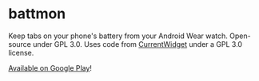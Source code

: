 # battmon
Keep tabs on your phone's battery from your Android Wear watch. Open-source under GPL 3.0. Uses code from [CurrentWidget](https://github.com/rmanor/currentwidget) under a GPL 3.0 license.

[Available on Google Play](https://play.google.com/store/apps/details?id=com.karmeleon.battmon)!
